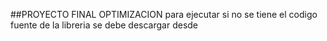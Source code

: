 ##PROYECTO FINAL OPTIMIZACION
para ejecutar si no se tiene el codigo fuente de la libreria se debe descargar
desde

